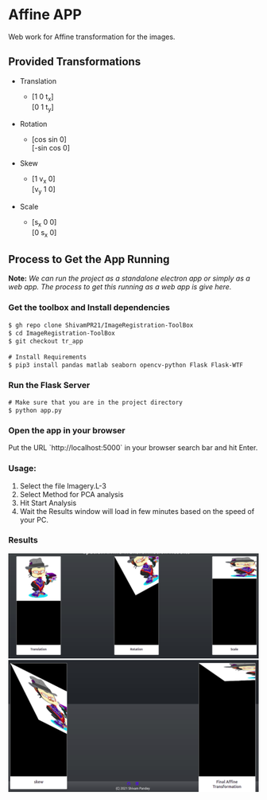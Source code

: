 # Affine APP
Web work for Affine transformation for the images.

## Provided Transformations
- Translation
    - [1 0 t<sub>x</sub>]<br>
      [0 1 t<sub>y</sub>]
      
    
- Rotation
    - [cos sin 0]<br>
      [-sin cos 0]
      
- Skew
    - [1 v<sub>x</sub> 0]<br>
      [v<sub>y</sub> 1 0]
      
- Scale
    - [s<sub>x</sub> 0 0]<br>
      [0 s<sub>x</sub> 0]

## Process to Get the App Running

**Note:** *We can run the project as a standalone electron app or simply as a web app. The process to get this running 
as a web app is give here.*

### Get the toolbox and Install dependencies
```shell
$ gh repo clone ShivamPR21/ImageRegistration-ToolBox
$ cd ImageRegistration-ToolBox
$ git checkout tr_app

# Install Requirements
$ pip3 install pandas matlab seaborn opencv-python Flask Flask-WTF
```

### Run the Flask Server
```shell
# Make sure that you are in the project directory
$ python app.py
```

### Open the app in your browser
<p>Put the URL `http://localhost:5000` in your browser search bar and hit Enter.</p>

### Usage:
1. Select the file Imagery.L-3
2. Select Method for PCA analysis
3. Hit Start Analysis
4. Wait the Results window will load in few minutes based on the speed of your PC.

### Results
![transition1](docs/res1.png)
![transition2](docs/res2.png)
